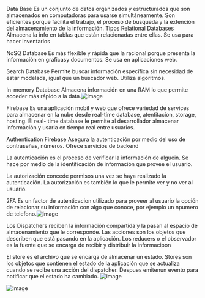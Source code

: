 Data Base
Es un conjunto de datos organizados y estructurados que son almacenados en computadoras para usarse simultáneamente. Son eficientes porque facilita el trabajo, el proceso de busqueda y la extención del almacenamiento de la información.
Tipos
Relational Databases
Almacena la info en tablas que están relacionadas entre ellas. Se usa para hacer inventarios

NoSQ Database
Es más flexible y rápida que la racional porque presenta la información en graficasy documentos. Se usa en aplicaciones web.

Search Database
Permite buscar información específica sin necesidad de estar modelada, igual que un buscador web. Utiliza algoritmos.

In-memory Database
Almacena información en una RAM lo que permite acceder más rápido a la data.![image](https://github.com/Alejaor72/rfirebase/assets/52605363/0b947249-2192-43a7-81c6-3f3a66fcdc7f)


Firebase
Es una aplicación mobil y web que ofrece variedad de services para almacenar en la nube desde real-time database, atentitacion, storage, hosting. El real- time database le permite al desarrollador almacenar información y usarla en tiempo real entre usuarios.

Authentication Firebase
Asegura la autenticación por medio del uso de contraseñas, números. Ofrece servicios de backend

La autenticación es el proceso de verificar la información de alguein. Se hace por medio de la identificación de información que provee el usuario. 

La autorización concede permisos una vez se haya realizado la autenticación. La autorización es también lo que le permite ver y no ver al usuario.

2FA
Es un factor de autenticacion utilizado para proveer al usuario la opción de relacionar su información con algo que conoce, por ejemplo un npumero de telefono.![image](https://github.com/Alejaor72/rfirebase/assets/52605363/e137cfe6-a37c-4af0-a64c-1b69b0dec5d5)


Los Dispatchers reciben la información compartida y la pasan al espacio de almacenamiento que le corresponde.
Las acciones son los objetos que describen que está pasando en la aplicación.
Los reducers o el observador es la fuente que se encarga de recibir y distribuir la informacipon

El store es el archivo que se encarga de almacenar un estado. Stores son los objetos que contienen el estado de la aplicación que se actualiza cuando se recibe una acción del dispatcher. Despues emitenun evento  para notificar que el estado ha cambiado.
![image](https://github.com/Alejaor72/rfirebase/assets/52605363/6c0f082e-0b5c-49ea-bfde-939f9fdf09c3)

![image](https://github.com/Alejaor72/rfirebase/assets/52605363/b9a4d209-dcf4-499f-86d1-5fb0a2871596)
